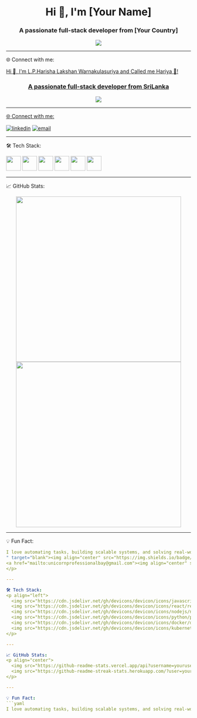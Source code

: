 <h1 align="center">Hi 👋, I'm [Your Name]</h1>
<h3 align="center">A passionate full-stack developer from [Your Country]</h3>

<p align="center">
  <img src="https://readme-typing-svg.herokuapp.com?lines=Full-Stack+Web+Developer;Cloud+Solutions+Architect;IoT+&+AI+Enthusiast;Always+Learning+New+Tech!" />
</p>

---

🌐 Connect with me:
<p align="left">
<a href="<h1 align="center">Hi 👋, I'm L.P.Harisha Lakshan Warnakulasuriya and Called me Hariya 👋!</h1>
<h3 align="center">A passionate full-stack developer from SriLanka</h3>

<p align="center">
  <img src="https://readme-typing-svg.herokuapp.com?lines=Full-Stack+Web+Developer;Cloud+Solutions+Architect;IoT+&+AI+Enthusiast;Always+Learning+New+Tech!" />
</p>

---

🌐 Connect with me:
<p align="left">
<a href="https://linkedin.com/in/yourlinkedin" target="blank"><img align="center" src="https://img.shields.io/badge/-LinkedIn-blue?style=flat-square&logo=linkedin" alt="linkedin" /></a>
<a href="mailto:youremail@example.com"><img align="center" src="https://img.shields.io/badge/-Gmail-red?style=flat-square&logo=gmail&logoColor=white" alt="email" /></a>
</p>

---

🛠️ Tech Stack:
<p align="left">
  <img src="https://cdn.jsdelivr.net/gh/devicons/devicon/icons/javascript/javascript-original.svg" width="40" />
  <img src="https://cdn.jsdelivr.net/gh/devicons/devicon/icons/react/react-original.svg" width="40" />
  <img src="https://cdn.jsdelivr.net/gh/devicons/devicon/icons/nodejs/nodejs-original.svg" width="40" />
  <img src="https://cdn.jsdelivr.net/gh/devicons/devicon/icons/python/python-original.svg" width="40" />
  <img src="https://cdn.jsdelivr.net/gh/devicons/devicon/icons/docker/docker-original.svg" width="40" />
  <img src="https://cdn.jsdelivr.net/gh/devicons/devicon/icons/kubernetes/kubernetes-plain.svg" width="40" />
</p>

---

📈 GitHub Stats:
<p align="center">
  <img src="https://github-readme-stats.vercel.app/api?username=yourusername&show_icons=true&theme=radical" width="450" />
  <img src="https://github-readme-streak-stats.herokuapp.com/?user=yourusername&theme=radical" width="450" />
</p>

---

💡 Fun Fact:  
```yaml
I love automating tasks, building scalable systems, and solving real-world problems with code.
" target="blank"><img align="center" src="https://img.shields.io/badge/-LinkedIn-blue?style=flat-square&logo=linkedin" alt="linkedin" /></a>
<a href="mailto:unicornprofessionalbay@gmail.com"><img align="center" src="https://img.shields.io/badge/-Gmail-red?style=flat-square&logo=gmail&logoColor=white" alt="email" /></a>
</p>

---

🛠️ Tech Stack:
<p align="left">
  <img src="https://cdn.jsdelivr.net/gh/devicons/devicon/icons/javascript/javascript-original.svg" width="40" />
  <img src="https://cdn.jsdelivr.net/gh/devicons/devicon/icons/react/react-original.svg" width="40" />
  <img src="https://cdn.jsdelivr.net/gh/devicons/devicon/icons/nodejs/nodejs-original.svg" width="40" />
  <img src="https://cdn.jsdelivr.net/gh/devicons/devicon/icons/python/python-original.svg" width="40" />
  <img src="https://cdn.jsdelivr.net/gh/devicons/devicon/icons/docker/docker-original.svg" width="40" />
  <img src="https://cdn.jsdelivr.net/gh/devicons/devicon/icons/kubernetes/kubernetes-plain.svg" width="40" />
</p>

---

📈 GitHub Stats:
<p align="center">
  <img src="https://github-readme-stats.vercel.app/api?username=yourusername&show_icons=true&theme=radical" width="450" />
  <img src="https://github-readme-streak-stats.herokuapp.com/?user=yourusername&theme=radical" width="450" />
</p>

---

💡 Fun Fact:  
```yaml
I love automating tasks, building scalable systems, and solving real-world problems with code.
